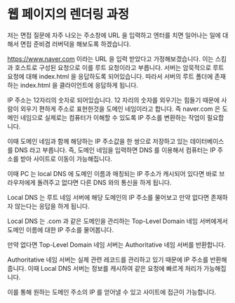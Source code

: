 # 웹 페이지의 렌더링 과정

저는 면접 질문에 자주 나오는 주소창에 URL 을 입력하고 엔터를 치면 일어나는 일에 대해서 면접 준비겸 러버덕을 해보도록 하겠습니다.

https://www.naver.com 이라는 URL 을 입력 받았다고 가정해보겠습니다. 이는 스킴과 호스트로 구성된 요청으로 이를 루트 요청이라고 부릅니다. 서버는 암묵적으로 루트 요청에 대해 index.html 을 응답하도록 되어있습니다. 따라서 서버의 루트 폴더에 존재하는 index.html 을 클라이언트에 응답하게 됩니다.

IP 주소는 12자리의 숫자로 되어있습니다. 12 자리의 숫자를 외우기는 힘들기 때문에 사람이 외우기 편하게 주소로 표현한것을 도메인 네임이라고 합니다. 즉 naver.com 은 도메인 네임으로 실제로는 컴퓨터가 이해할 수 있도록 IP 주소를 변환하는 작업이 필요합니다.

이때 도메인 네임과 함께 해당하는 IP 주소값을 한 쌍으로 저장하고 있는 데이터베이스를 DNS 라고 부릅니다. 즉, 도메인 네임을 입력하면 DNS 를 이용해서 컴퓨터는 IP 주소를 받아 사이트로 이동이 가능해집니다.

이때 PC 는 local DNS 에 도메인 이름과 매칭되는 IP 주소가 캐시되어 있다면 바로 브라우저에게 돌려주고 없다면 다른 DNS 와의 통신을 하게 됩니다.

Local DNS 는 루트 네임 서버에 해당 도메인의 IP 주소를 물어보고 만약 없다면 존재하자 않는다는 응답을 하게 됩니다.

Local DNS 는 .com 과 같은 도메인을 관리하는 Top-Level Domain 네임 서버에게서 도메인 이름에 대한 IP 주소를 물어봅니다.

만약 없다면 Top-Level Domain 네임 서버는 Authoritative 네임 서버를 반환합니다.

Authoritative 네임 서버는 실제 관련 레코드를 관리하고 있기 때문에 IP 주소를 반환해줍니다. 이때 Local DNS 서버는 정보를 캐시하여 같은 요청에 빠르게 처리가 가능해집니다.

이를 통해 원하는 도메인 주소의 IP 를 얻어낼 수 있고 사이트에 접근이 가능합니다.




